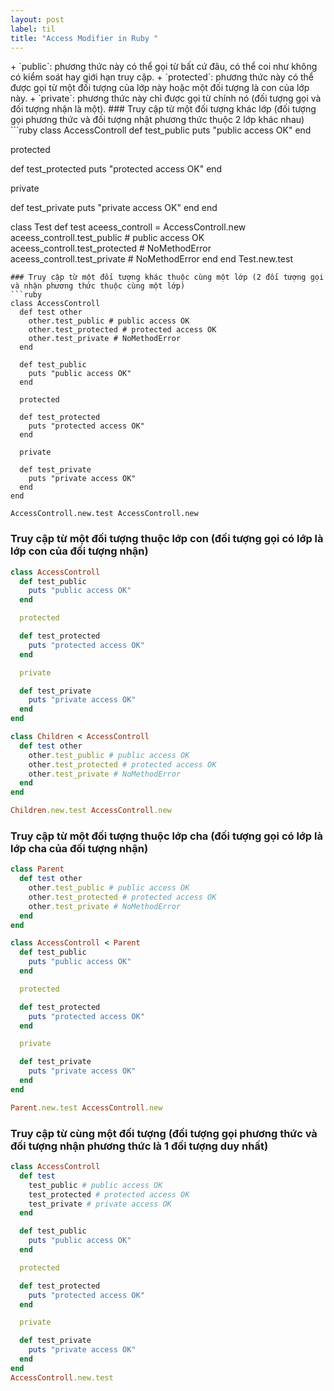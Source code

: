 ```yaml
---
layout: post
label: til
title: "Access Modifier in Ruby "
---
```


<p>
  
</p>
+ `public`:  phương thức này có thể gọi từ bất cứ đâu, có thể coi như không có kiểm soát hay giới hạn truy cập.
+ `protected`: phương thức này có thể được gọi từ một đối tượng của lớp này hoặc một đối tượng là con của lớp này.
+ `private`: phương thức này chỉ được gọi từ chính nó (đối tượng gọi và đối tượng nhận là một).
### Truy cập từ một đối tượng khác lớp (đối tượng gọi phương thức và đối tượng nhật phương thức thuộc 2 lớp khác nhau)
```ruby
class AccessControll
  def test_public
    puts "public access OK"
  end

  protected

  def test_protected
    puts "protected access OK"
  end

  private

  def test_private
    puts "private access OK"
  end
end

class Test
  def test
    aceess_controll = AccessControll.new
    aceess_controll.test_public # public access OK
    aceess_controll.test_protected # NoMethodError
    aceess_controll.test_private # NoMethodError
  end
end
Test.new.test
```
### Truy cập từ một đối tượng khác thuộc cùng một lớp (2 đối tượng gọi và nhận phương thức thuộc cùng một lớp)
```ruby
class AccessControll
  def test other
    other.test_public # public access OK
    other.test_protected # protected access OK
    other.test_private # NoMethodError
  end

  def test_public
    puts "public access OK"
  end

  protected

  def test_protected
    puts "protected access OK"
  end

  private

  def test_private
    puts "private access OK"
  end
end

AccessControll.new.test AccessControll.new 
```

### Truy cập từ một đối tượng thuộc lớp con (đối tượng gọi có lớp là lớp con của đối tượng nhận)
```ruby
class AccessControll
  def test_public
    puts "public access OK"
  end

  protected

  def test_protected
    puts "protected access OK"
  end

  private

  def test_private
    puts "private access OK"
  end
end

class Children < AccessControll
  def test other
    other.test_public # public access OK
    other.test_protected # protected access OK
    other.test_private # NoMethodError
  end
end

Children.new.test AccessControll.new
```

### Truy cập từ một đối tượng thuộc lớp cha (đối tượng gọi có lớp là lớp cha của đối tượng nhận)

```ruby
class Parent
  def test other
    other.test_public # public access OK
    other.test_protected # protected access OK
    other.test_private # NoMethodError
  end
end

class AccessControll < Parent
  def test_public
    puts "public access OK"
  end

  protected

  def test_protected
    puts "protected access OK"
  end

  private

  def test_private
    puts "private access OK"
  end
end

Parent.new.test AccessControll.new 
```

### Truy cập từ cùng một đối tượng (đối tượng gọi phương thức và đối tượng nhận phương thức là 1 đối tượng duy nhất)
```ruby
class AccessControll
  def test
    test_public # public access OK
    test_protected # protected access OK
    test_private # private access OK
  end

  def test_public
    puts "public access OK"
  end

  protected

  def test_protected
    puts "protected access OK"
  end

  private

  def test_private
    puts "private access OK"
  end
end
AccessControll.new.test
```

